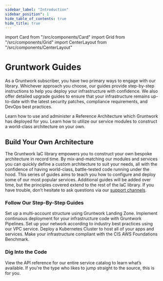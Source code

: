 ```yaml
---
sidebar_label: "Introduction"
sidebar_position": 1
hide_table_of_contents: true
hide_title: true
---
```


import Card from "/src/components/Card"
import Grid from "/src/components/Grid"
import CenterLayout from "/src/components/CenterLayout"

<CenterLayout>

# Gruntwork Guides

As a Gruntwork subscriber, you have two primary ways to engage with our library. Whichever approach you choose, our guides provide step-by-step instructions to help you deploy your infrastructure with confidence. We also offer detailed upgrade guides to ensure that your infrastructure remains up-to-date with the latest security patches, compliance requirements, and DevOps best practices.

<Grid cols={2}>
  <Card
    title="Set Up Your Reference Architecture"
    href="/docs/guides/reference-architecture"
  >
    Learn how to use and administer a Reference Architecture which Gruntwork has
    deployed for you.
  </Card>
  <Card
    title="Build Your Own Architecture"
    href="#build-your-own-architecture"
  >
    Learn how to utilize our service modules to construct a world-class
    architecture on your own.
  </Card>
</Grid>

## Build Your Own Architecture

The Gruntwork IaC library empowers you to construct your own bespoke architecture in record time. By mix-and-matching our modules and services you can quickly define a custom architecture to suit your needs, all with the confidence of having world-class, battle-tested code running under the hood. This series of guides aims to teach you how to configure and deploy some of our most popular services. Additional guides will be added over time, but the principles covered extend to the rest of the IaC library. If you have trouble, don’t hesitate to ask questions via our [support channels](/docs/guides/support).

### Follow Our Step-By-Step Guides

<Grid>
  <Card
    title="Set Up Your AWS Accounts"
    href="/docs/guides/build-it-yourself/landing-zone/intro/what-youll-learn-in-this-guide"
  >
    Set up a multi-account structure using Gruntwork Landing Zone.
  </Card>
  <Card
    title="Configure a CI/CD Pipeline"
    href="/docs/guides/build-it-yourself/pipelines/intro/what-youll-learn-in-this-guide"
  >
    Implement continuous deployment for your infrastructure code with Gruntwork
    Pipelines.
  </Card>
  <Card
    title="Deploy a VPC"
    href="/docs/guides/build-it-yourself/vpc/intro/what-youll-learn-in-this-guide"
  >
    Set up your network according to industry best practices using our VPC service.
  </Card>
  <Card
    title="Deploy a Kubernetes Cluster"
    href="/docs/guides/build-it-yourself/kubernetes-cluster/intro/what-youll-learn-in-this-guide"
  >
    Deploy a Kubernetes Cluster to host all of your apps and services.
  </Card>
  <Card
    title="Acheive Compliance"
    href="/docs/guides/build-it-yourself/achieve-compliance/intro/what-youll-learn-in-this-guide"
  >
    Make your infrastructure compliant with the CIS AWS Foundations Benchmark.
  </Card>
</Grid>

### Dig Into the Code

<Grid cols={2}>
  <Card title="Browse Services" href="/docs/reference/services/intro">
    View the API reference for our entire service catalog to learn what’s
    available.
  </Card>
  <Card
    title="View the Code in GitHub"
    href="https://github.com/orgs/gruntwork-io/repositories"
  >
    If you're the type who likes to jump straight to the source, this is for
    you.
  </Card>
</Grid>

</CenterLayout>
